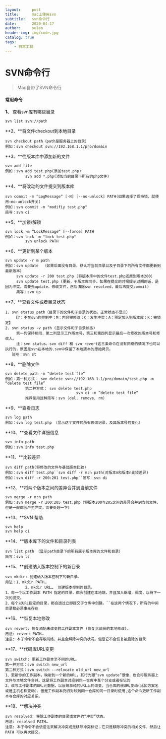 ```yaml
---
layout:     post  
title:      mac上使用svn  
subtitle:   svn命令行   
date:       2020-04-17 	
author:     suleo 	
header-img: img/code.jpg  	
catalog: true 		
tags:			
    - 日常工具
---
```


# SVN命令行
> Mac自带了SVN命令行

#### 常用命令

**1、** 查看svn库有哪些目录

`svn list svn://path` 

**2、**将文件checkout到本地目录

```
svn checkout path（path是服务器上的目录）
例如：svn checkout svn://192.168.1.1/pro/domain
```

 

**3、**往版本库中添加新的文件

```
svn add file
例如：svn add test.php(添加test.php)
		 svn add *.php(添加当前目录下所有的php文件)
```

 

**4、**将改动的文件提交到版本库

```
svn commit -m “LogMessage“ [-N] [--no-unlock] PATH(如果选择了保持锁，就使用–no-unlock开关)
例如：svn commit -m "modifiy test.php"
简写：svn ci
```

 

**5、**加锁/解锁

```
svn lock -m “LockMessage“ [--force] PATH
例如：svn lock -m "lock test.php"
		 svn unlock PATH
```

 

**6、**更新到某个版本

```
svn update -r m path
例如：svn update  （如果后面没有目录，默认将当前目录以及子目录下的所有文件都更新到最新版本）
     svn update -r 200 test.php (将版本库中的文件test.php还原到版本200)
     svn update test.php (更新，于版本库同步。如果在提交的时候提示过期的话，是因为冲突，需要先update，修改文件，然后清除svn resolved，最后再提交commit)
     简写：svn up
```

 

**7、**查看文件或者目录状态

```
1. svn status path（目录下的文件和子目录的状态，正常状态不显示）
	【?：不在svn的控制中；M：内容被修改；C：发生冲突；A：预定加入到版本库；K：被锁定】
2. svn status -v path (显示文件和子目录状态)
	 第一列保持相同，第二列显示工作版本号，第三和第四列显示最后一次修改的版本号和修改人。
	 注：svn status、svn diff 和 svn revert这三条命令在没有网络的情况下也可以执行的，原因是svn在本地的.svn中保留了本地版本的原始拷贝。
   简写：svn st
```

 

**8、**删除文件

```
svn delete path -m “delete test fle“
例如：第一种方式： svn delete svn://192.168.1.1/pro/domain/test.php -m “delete test file”
		 第二种方式： svn delete test.php 
		 						svn ci -m ”delete test file“
		 推荐使用这种简写：svn (del, remove, rm)
```

 

**9、**查看日志

```
svn log path
例如：svn log test.php （显示这个文件的所有修改记录，及其版本号的变化）
```

 

**10、**查看文件详细信息

```
svn info path
例如：svn info test.php
```

 

**11、**比较差异

```
svn diff path(将修改的文件与基础版本比较)
例如：svn diff test.php``svn diff -r m:n path(对版本m和版本n比较差异)
例如：svn diff -r 200:201 test.php``简写：svn di
```

 

**12、**将两个版本之间的差异合并到当前文件

```
svn merge -r m:n path
例如：svn merge -r 200:205 test.php（将版本200与205之间的差异合并到当前文件，但是一般都会产生冲突，需要处理一下）
```

 

**13、**SVN 帮助

```
svn help 
svn help ci
```

 

**14、**版本库下的文件和目录列表

```
svn list path （显示path目录下的所有属于版本库的文件和目录）
简写：svn ls
```

 

**15、**创建纳入版本控制下的新目录

```
svn mkdir: 创建纳入版本控制下的新目录。
用法：1、mkdir PATH…
		 2、mkdir URL…  创建版本控制的目录。
1、每一个以工作副本 PATH 指定的目录，都会创建在本地端，并且加入新增，调度，以待下一次的提交。
2、每个以URL指定的目录，都会透过立即提交于仓库中创建。``在这两个情况下，所有的中间目录都必须事先存在
```

 

**16、**恢复本地修改

```
svn revert: 恢复原始未改变的工作副本文件 (恢复大部份的本地修改)。
用法: revert PATH…
注意: 本子命令不会存取网络，并且会解除冲突的状况。但是它不会恢复被删除的目录
```

 

**17、**代码库URL变更

```
svn switch: 更新工作副本至不同的URL。
第一种方式：svn switch new_url
第二种方式：svn switch --relocate old_url new_url
1、更新你的工作副本，映射到一个新的URL，其行为跟“svn update”很像，也会将服务器上文件与本地文件合并。这是将工作副本对应到同一仓库中某个分支或者标记的
2、改写工作副本的URL元数据，以反映单纯的URL上的改变。当仓库的根URL变动(比如方案名或是主机名称变动)，但是工作副本仍旧对映到同一仓库的同一目录时使用,这个命令更新工作副本与仓库的对应关系。
```

 

**18、**解决冲突

```
svn resolved: 移除工作副本的目录或文件的“冲突”状态。
用法: resolved PATH… 
注意: 本子命令不会依语法来解决冲突或是移除冲突标记；它只是移除冲突的相关文件，然后让 PATH 可以再次提交。
```
